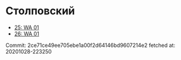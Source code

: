 # Столповский
- [25: WA 01](25.md)
- [26: WA 01](26.md)

Commit: 2ce71ce49ee705ebe1a00f2d64146bd9607214e2
 fetched at: 20201028-223250
